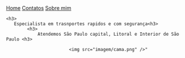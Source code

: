 <!DOCTYPE html>

<html lang="en" xmlns="http://www.w3.org/1999/xhtml">
<head>
    <meta charset="utf-8" />
    <title>Transportadora M&MA</title>
</head>
<body>
    <div>
        <a href="Transporte M&MA.html">Home</a>
        <a href="Contactos.html"> Contatos</a>
        <a href="Quem somos.html"> Sobre mim</a>
    </div>


    <h3>
       Especialista em trasnportes rapidos e com segurança<h3>
            <h3>
                Atendemos São Paulo capital, Litoral e Interior de São Paulo <h3>
                    
                            <img src="imagem/cama.png" />"
                            

</body>
</html>
